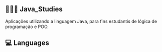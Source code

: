 ## 👨🏽‍💻 Java_Studies
 Aplicações utilizando a linguagem Java, para fins estudantis de lógica de programação e POO.

## 💻 Languages
